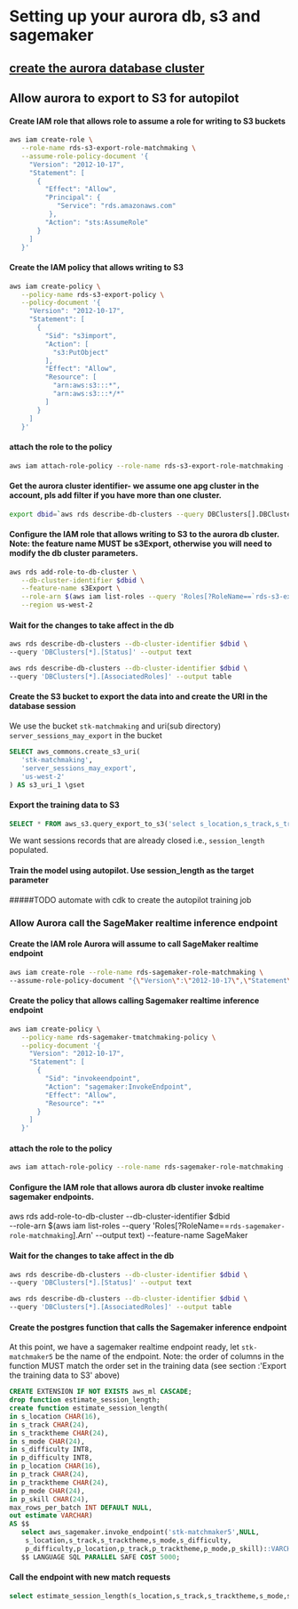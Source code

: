 # Setting up your aurora db, s3 and sagemaker

## [create the aurora database cluster](../aurora-pg-cdk)

## Allow aurora to export to S3 for autopilot

#### Create IAM role that allows role to assume a role for writing to S3 buckets

``` bash
aws iam create-role \
   --role-name rds-s3-export-role-matchmaking \
   --assume-role-policy-document '{
     "Version": "2012-10-17",
     "Statement": [
       {
         "Effect": "Allow",
         "Principal": {
            "Service": "rds.amazonaws.com"
          },
         "Action": "sts:AssumeRole"
       }
     ] 
   }'  
```
#### Create the IAM policy that allows writing to S3

```bash
aws iam create-policy \
   --policy-name rds-s3-export-policy \
   --policy-document '{
     "Version": "2012-10-17",
     "Statement": [
       {
         "Sid": "s3import",
         "Action": [
           "s3:PutObject"
         ],
         "Effect": "Allow",
         "Resource": [
           "arn:aws:s3:::*",
           "arn:aws:s3:::*/*"
         ] 
       }
     ] 
   }'     
```

#### attach the role to the policy
```bash
aws iam attach-role-policy --role-name rds-s3-export-role-matchmaking --policy-arn $(aws iam list-policies --query 'Policies[?PolicyName==`rds-s3-export-policy`].Arn' --output text)
```

#### Get the aurora cluster identifier- we assume one apg cluster in the account, pls add filter if you have more than one cluster. 
```bash
export dbid=`aws rds describe-db-clusters --query DBClusters[].DBClusterIdentifier --output text`
```

#### Configure the IAM role that allows writing to S3 to the aurora db cluster. Note: the feature name MUST be s3Export, otherwise you will need to modify the db cluster parameters.
```bash
aws rds add-role-to-db-cluster \
   --db-cluster-identifier $dbid \
   --feature-name s3Export \
   --role-arn $(aws iam list-roles --query 'Roles[?RoleName==`rds-s3-export-role-matchmaking`].Arn' --output text)   \
   --region us-west-2
```

#### Wait for the changes to take affect in the db

```bash
aws rds describe-db-clusters --db-cluster-identifier $dbid \
--query 'DBClusters[*].[Status]' --output text
```
```bash
aws rds describe-db-clusters --db-cluster-identifier $dbid \
--query 'DBClusters[*].[AssociatedRoles]' --output table
```

#### Create the S3 bucket to export the data into and create the URI in the database session

We use the bucket `stk-matchmaking` and uri(sub directory) `server_sessions_may_export` in the bucket

```sql
SELECT aws_commons.create_s3_uri(
   'stk-matchmaking',
   'server_sessions_may_export',
   'us-west-2'
) AS s3_uri_1 \gset
```

#### Export the training data to S3

```sql
SELECT * FROM aws_s3.query_export_to_s3('select s_location,s_track,s_tracktheme,s_mode,s_difficulty,p_location,p_track,p_tracktheme,p_mode,p_difficulty,p_skill,EXTRACT(MINUTE FROM session_length) as session_length from server_sessions where session_length is not null and p_skill is not null', :'s3_uri_1', options :='header true,format csv, delimiter $$,$$');
```
We want sessions records that are already closed i.e., `session_length` populated. 


#### Train the model using autopilot. Use session_length as the target parameter 

#####TODO automate with cdk to create the autopilot training job

### Allow Aurora call the SageMaker realtime inference endpoint

#### Create the IAM role Aurora will assume to call SageMaker realtime endpoint
```bash
aws iam create-role --role-name rds-sagemaker-role-matchmaking \
--assume-role-policy-document "{\"Version\":\"2012-10-17\",\"Statement\":[{\"Effect\":\"Allow\",\"Principal\":{\"Service\":\"rds.amazonaws.com\"},\"Action\":\"sts:AssumeRole\"}]}"
```

#### Create the policy that allows calling Sagemaker realtime inference endpoint
```bash
aws iam create-policy \
   --policy-name rds-sagemaker-tmatchmaking-policy \
   --policy-document '{
     "Version": "2012-10-17",
     "Statement": [
       {
         "Sid": "invokeendpoint",
         "Action": "sagemaker:InvokeEndpoint",
         "Effect": "Allow",
         "Resource": "*"
       }
     ] 
   }'     
```

#### attach the role to the policy
```bash
aws iam attach-role-policy --role-name rds-sagemaker-role-matchmaking --policy-arn $(aws iam list-policies --query 'Policies[?PolicyName==`rds-sagemaker-tmatchmaking-policy`].Arn' --output text)
```

#### Configure the IAM role that allows aurora db cluster invoke realtime sagemaker endpoints.

aws rds add-role-to-db-cluster --db-cluster-identifier $dbid \
--role-arn $(aws iam list-roles --query 'Roles[?RoleName==`rds-sagemaker-role-matchmaking`].Arn' --output text) --feature-name SageMaker

#### Wait for the changes to take affect in the db

```bash
aws rds describe-db-clusters --db-cluster-identifier $dbid \
--query 'DBClusters[*].[Status]' --output text
```
```bash
aws rds describe-db-clusters --db-cluster-identifier $dbid \
--query 'DBClusters[*].[AssociatedRoles]' --output table
```

#### Create the postgres function that calls the Sagemaker inference endpoint

At this point, we have a sagemaker realtime endpoint ready, let `stk-matchmaker5` be the name of the endpoint. 
Note: the order of columns in the function MUST match the order set in the training data (see section :'Export the training data to S3' above) 

```sql
CREATE EXTENSION IF NOT EXISTS aws_ml CASCADE;
drop function estimate_session_length;
create function estimate_session_length(
in s_location CHAR(16),
in s_track CHAR(24),
in s_tracktheme CHAR(24),
in s_mode CHAR(24),
in s_difficulty INT8,
in p_difficulty INT8,
in p_location CHAR(16),
in p_track CHAR(24),
in p_tracktheme CHAR(24),
in p_mode CHAR(24),
in p_skill CHAR(24),
max_rows_per_batch INT DEFAULT NULL,
out estimate VARCHAR) 
AS $$
   select aws_sagemaker.invoke_endpoint('stk-matchmaker5',NULL,
    s_location,s_track,s_tracktheme,s_mode,s_difficulty,
    p_difficulty,p_location,p_track,p_tracktheme,p_mode,p_skill)::VARCHAR
   $$ LANGUAGE SQL PARALLEL SAFE COST 5000;
```

#### Call the endpoint with new match requests 

```sql
select estimate_session_length(s_location,s_track,s_tracktheme,s_mode,s_difficulty,p_difficulty,p_location,p_track,p_tracktheme,p_mode,p_skill) from server_sessions;
```
